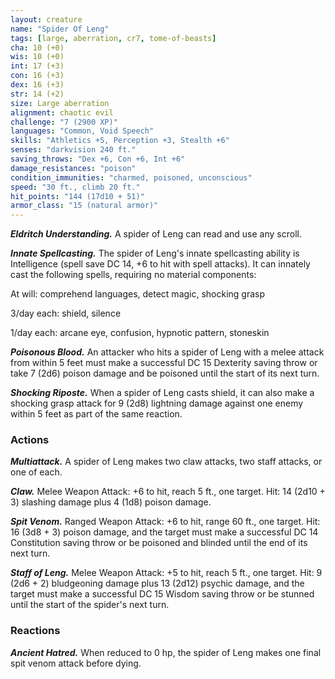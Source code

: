 ```yaml
---
layout: creature
name: "Spider Of Leng"
tags: [large, aberration, cr7, tome-of-beasts]
cha: 10 (+0)
wis: 10 (+0)
int: 17 (+3)
con: 16 (+3)
dex: 16 (+3)
str: 14 (+2)
size: Large aberration
alignment: chaotic evil
challenge: "7 (2900 XP)"
languages: "Common, Void Speech"
skills: "Athletics +5, Perception +3, Stealth +6"
senses: "darkvision 240 ft."
saving_throws: "Dex +6, Con +6, Int +6"
damage_resistances: "poison"
condition_immunities: "charmed, poisoned, unconscious"
speed: "30 ft., climb 20 ft."
hit_points: "144 (17d10 + 51)"
armor_class: "15 (natural armor)"
---
```


***Eldritch Understanding.*** A spider of Leng can read and use any scroll.

***Innate Spellcasting.*** The spider of Leng's innate spellcasting ability is Intelligence (spell save DC 14, +6 to hit with spell attacks). It can innately cast the following spells, requiring no material components:

At will: comprehend languages, detect magic, shocking grasp

3/day each: shield, silence

1/day each: arcane eye, confusion, hypnotic pattern, stoneskin

***Poisonous Blood.*** An attacker who hits a spider of Leng with a melee attack from within 5 feet must make a successful DC 15 Dexterity saving throw or take 7 (2d6) poison damage and be poisoned until the start of its next turn.

***Shocking Riposte.*** When a spider of Leng casts shield, it can also make a shocking grasp attack for 9 (2d8) lightning damage against one enemy within 5 feet as part of the same reaction.

### Actions

***Multiattack.*** A spider of Leng makes two claw attacks, two staff attacks, or one of each.

***Claw.*** Melee Weapon Attack: +6 to hit, reach 5 ft., one target. Hit: 14 (2d10 + 3) slashing damage plus 4 (1d8) poison damage.

***Spit Venom.*** Ranged Weapon Attack: +6 to hit, range 60 ft., one target. Hit: 16 (3d8 + 3) poison damage, and the target must make a successful DC 14 Constitution saving throw or be poisoned and blinded until the end of its next turn.

***Staff of Leng.*** Melee Weapon Attack: +5 to hit, reach 5 ft., one target. Hit: 9 (2d6 + 2) bludgeoning damage plus 13 (2d12) psychic damage, and the target must make a successful DC 15 Wisdom saving throw or be stunned until the start of the spider's next turn.

### Reactions

***Ancient Hatred.*** When reduced to 0 hp, the spider of Leng makes one final spit venom attack before dying.

